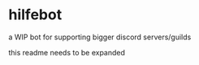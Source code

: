 # hilfebot

a WIP bot for supporting bigger discord servers/guilds

this readme needs to be expanded
